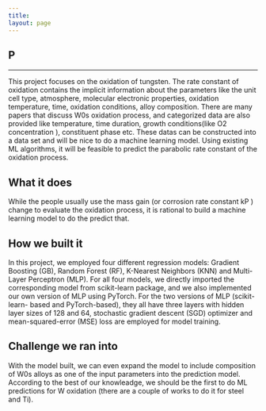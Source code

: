 ```yaml
---
title:
layout: page
---
```












## P

----------------------
This project focuses on the oxidation of tungsten. The rate constant of oxidation contains the implicit information about the parameters like the unit cell type, atmosphere, molecular electronic properties, oxidation temperature, time, oxidation conditions, alloy composition. There are many papers that discuss W0s oxidation process, and categorized data are also provided like temperature, time duration, growth conditions(like O2 concentration ), constituent phase etc. These datas can be constructed into a data set and will be nice to do a machine learning model. Using existing ML algorithms, it will be feasible to predict the parabolic rate constant of the oxidation process.

## What it does
While the people usually use the mass gain (or corrosion rate constant kP ) change to evaluate the oxidation process, it is rational to build a machine learning model to do the predict that.


## How we built it

In this project, we employed four different regression models: Gradient Boosting (GB), Random Forest (RF), K-Nearest Neighbors (KNN) and Multi-Layer Perceptron (MLP). For all four models, we directly imported the corresponding model from scikit-learn package, and we also implemented our own version of MLP using PyTorch. For the two versions of MLP (scikit-learn- based and PyTorch-based), they all have three layers with hidden layer sizes of 128 and 64, stochastic gradient descent (SGD) optimizer and mean-squared-error (MSE) loss are employed for model training.

## Challenge we ran into


With the model built, we can even expand the model to include composition of W0s alloys as one of the input parameters into the prediction model. According to the best of our knowleadge, we should be the first to do ML predictions for W oxidation (there are a couple of works to do it for steel and Ti).

